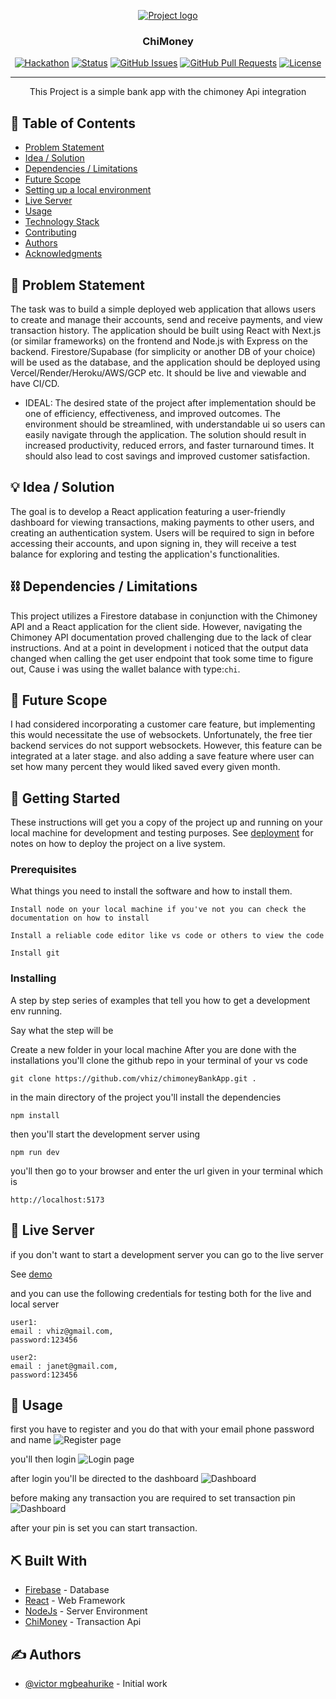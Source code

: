 <p align="center">
  <a href="" rel="noopener">
 <img src="https://firebasestorage.googleapis.com/v0/b/bank-app-662c8.appspot.com/o/dashboard.png?alt=media&token=9fae8d24-666e-4230-8ee7-36c15daecc71" alt="Project logo"></a>
</p>
<h3 align="center">ChiMoney</h3>

<div align="center">

[![Hackathon](https://img.shields.io/badge/hackathon-name-orange.svg)](http://hackathon.url.com)
[![Status](https://img.shields.io/badge/status-active-success.svg)]()
[![GitHub Issues](https://img.shields.io/github/issues/kylelobo/The-Documentation-Compendium.svg)](https://github.com/kylelobo/The-Documentation-Compendium/issues)
[![GitHub Pull Requests](https://img.shields.io/github/issues-pr/kylelobo/The-Documentation-Compendium.svg)](https://github.com/kylelobo/The-Documentation-Compendium/pulls)
[![License](https://img.shields.io/badge/license-MIT-blue.svg)](LICENSE.md)

</div>

---

<p align="center"> This Project is a simple bank app with the chimoney Api integration
    <br> 
</p>

## 📝 Table of Contents

- [Problem Statement](#problem_statement)
- [Idea / Solution](#idea)
- [Dependencies / Limitations](#limitations)
- [Future Scope](#future_scope)
- [Setting up a local environment](#getting_started)
- [Live Server](#live_server)
- [Usage](#usage)
- [Technology Stack](#tech_stack)
- [Contributing](../CONTRIBUTING.md)
- [Authors](#authors)
- [Acknowledgments](#acknowledgments)

## 🧐 Problem Statement <a name = "problem_statement"></a>

The task was to build a simple deployed web application that allows users to create and manage their accounts, send and receive payments, and view transaction history. The application should be built using React with Next.js (or similar frameworks) on the frontend and Node.js with Express on the backend. Firestore/Supabase (for simplicity or another DB of your choice) will be used as the database, and the application should be deployed using Vercel/Render/Heroku/AWS/GCP etc. It should be live and viewable and have CI/CD.

- IDEAL: The desired state of the project after implementation should be one of efficiency, effectiveness, and improved outcomes. The environment should be streamlined, with understandable ui so users can easily navigate through the application.
  The solution should result in increased productivity, reduced errors, and faster turnaround times. It should also lead to cost savings and improved customer satisfaction.

## 💡 Idea / Solution <a name = "idea"></a>

The goal is to develop a React application featuring a user-friendly dashboard for viewing transactions, making payments to other users, and creating an authentication system. Users will be required to sign in before accessing their accounts, and upon signing in, they will receive a test balance for exploring and testing the application's functionalities.

## ⛓️ Dependencies / Limitations <a name = "limitations"></a>

This project utilizes a Firestore database in conjunction with the Chimoney API and a React application for the client side. However, navigating the Chimoney API documentation proved challenging due to the lack of clear instructions. And at a point in development i noticed that the output data changed when calling the get user endpoint that took some time to figure out, Cause i was using the wallet balance with type:`chi`.

## 🚀 Future Scope <a name = "future_scope"></a>

I had considered incorporating a customer care feature, but implementing this would necessitate the use of websockets. Unfortunately, the free tier backend services do not support websockets. However, this feature can be integrated at a later stage. and also adding a save feature where user can set how many percent they would liked saved every given month.

## 🏁 Getting Started <a name = "getting_started"></a>

These instructions will get you a copy of the project up and running on your local machine for development
and testing purposes. See [deployment](#deployment) for notes on how to deploy the project on a live system.

### Prerequisites

What things you need to install the software and how to install them.

```
Install node on your local machine if you've not you can check the documentation on how to install
```

```
Install a reliable code editor like vs code or others to view the code
```

```
Install git
```

### Installing

A step by step series of examples that tell you how to get a development env running.

Say what the step will be

Create a new folder in your local machine
After you are done with the installations you'll clone the github repo
in your terminal of your vs code

```
git clone https://github.com/vhiz/chimoneyBankApp.git .

```

in the main directory of the project you'll install the dependencies

```
npm install
```

then you'll start the development server using

```
npm run dev
```

you'll then go to your browser and enter the url given in your terminal which is

```
http://localhost:5173
```

## 🌄 Live Server <a name = "live_server"></a>

if you don't want to start a development server you can go to the live server


See [demo](https://chimoney-bank-app.vercel.app/)


and you can use the following credentials for testing both for the live and local server

```
user1:
email : vhiz@gmail.com,
password:123456

user2:
email : janet@gmail.com,
password:123456
```

## 🎈 Usage <a name="usage"></a>

first you have to register and you do that with your email phone password and name
<img src="https://firebasestorage.googleapis.com/v0/b/bank-app-662c8.appspot.com/o/register.png?alt=media&token=6e904cbc-ee7a-4770-9975-b385211f921b" alt="Register page"></a>

you'll then login 
<img src="https://firebasestorage.googleapis.com/v0/b/bank-app-662c8.appspot.com/o/login.png?alt=media&token=072aa370-1926-448d-b898-373ff470f1b5" alt="Login page"></a>

after login you'll be directed to the dashboard
<img src="https://firebasestorage.googleapis.com/v0/b/bank-app-662c8.appspot.com/o/dashboard.png?alt=media&token=9fae8d24-666e-4230-8ee7-36c15daecc71" alt="Dashboard"></a>

before making any transaction you are required to set transaction pin
<img src="https://firebasestorage.googleapis.com/v0/b/bank-app-662c8.appspot.com/o/setpin.png?alt=media&token=ba36ee37-a1fa-4257-ba1b-6c37f675e52f" alt="Dashboard"></a>

after your pin is set you can start transaction.

## ⛏️ Built With <a name = "tech_stack"></a>

- [Firebase](https://firebase.google.com/) - Database
- [React](https://react.dev/) - Web Framework
- [NodeJs](https://nodejs.org/en/) - Server Environment
- [ChiMoney](https://chimoney.readme.io/reference/introduction) - Transaction Api

## ✍️ Authors <a name = "authors"></a>

- [@victor mgbeahurike](https://github.com/vhiz) - Initial work

